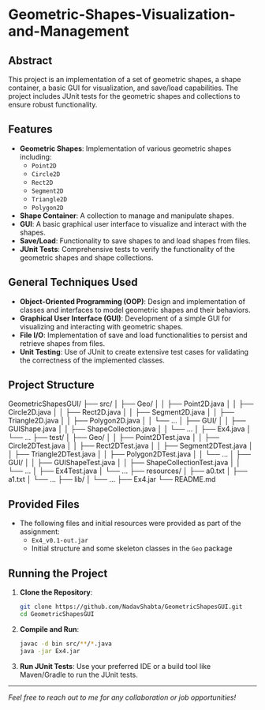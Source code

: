 # Geometric-Shapes-Visualization-and-Management

## Abstract
This project is an implementation of a set of geometric shapes, a shape container, a basic GUI for visualization, and save/load capabilities. The project includes JUnit tests for the geometric shapes and collections to ensure robust functionality.

## Features
- **Geometric Shapes**: Implementation of various geometric shapes including:
  - `Point2D`
  - `Circle2D`
  - `Rect2D`
  - `Segment2D`
  - `Triangle2D`
  - `Polygon2D`
- **Shape Container**: A collection to manage and manipulate shapes.
- **GUI**: A basic graphical user interface to visualize and interact with the shapes.
- **Save/Load**: Functionality to save shapes to and load shapes from files.
- **JUnit Tests**: Comprehensive tests to verify the functionality of the geometric shapes and shape collections.

## General Techniques Used
- **Object-Oriented Programming (OOP)**: Design and implementation of classes and interfaces to model geometric shapes and their behaviors.
- **Graphical User Interface (GUI)**: Development of a simple GUI for visualizing and interacting with geometric shapes.
- **File I/O**: Implementation of save and load functionalities to persist and retrieve shapes from files.
- **Unit Testing**: Use of JUnit to create extensive test cases for validating the correctness of the implemented classes.

## Project Structure
GeometricShapesGUI/
├── src/
│ ├── Geo/
│ │ ├── Point2D.java
│ │ ├── Circle2D.java
│ │ ├── Rect2D.java
│ │ ├── Segment2D.java
│ │ ├── Triangle2D.java
│ │ ├── Polygon2D.java
│ │ └── ...
│ ├── GUI/
│ │ ├── GUIShape.java
│ │ ├── ShapeCollection.java
│ │ └── ...
│ ├── Ex4.java
│ └── ...
├── test/
│ ├── Geo/
│ │ ├── Point2DTest.java
│ │ ├── Circle2DTest.java
│ │ ├── Rect2DTest.java
│ │ ├── Segment2DTest.java
│ │ ├── Triangle2DTest.java
│ │ ├── Polygon2DTest.java
│ │ └── ...
│ ├── GUI/
│ │ ├── GUIShapeTest.java
│ │ ├── ShapeCollectionTest.java
│ │ └── ...
│ ├── Ex4Test.java
│ └── ...
├── resources/
│ ├── a0.txt
│ ├── a1.txt
│ └── ...
├── lib/
│ └── ...
├── Ex4.jar
└── README.md




## Provided Files
- The following files and initial resources were provided as part of the assignment:
  - `Ex4_v0.1-out.jar`
  - Initial structure and some skeleton classes in the `Geo` package

## Running the Project
1. **Clone the Repository**:
    ```bash
    git clone https://github.com/NadavShabta/GeometricShapesGUI.git
    cd GeometricShapesGUI
    ```

2. **Compile and Run**:
    ```bash
    javac -d bin src/**/*.java
    java -jar Ex4.jar
    ```

3. **Run JUnit Tests**:
    Use your preferred IDE or a build tool like Maven/Gradle to run the JUnit tests.

---

*Feel free to reach out to me for any collaboration or job opportunities!*
